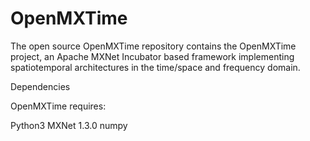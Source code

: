 # OpenMXTime
The open source OpenMXTime repository contains the OpenMXTime project, an Apache MXNet Incubator based framework implementing spatiotemporal architectures in the time/space and frequency domain.

Dependencies

OpenMXTime requires:

Python3
MXNet 1.3.0
numpy
